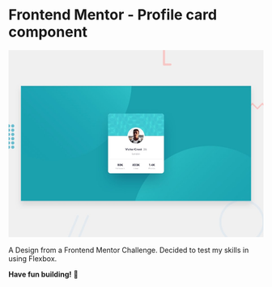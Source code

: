 # Frontend Mentor - Profile card component

![Design preview for the Profile card component coding challenge](./design/desktop-preview.jpg)

A Design from a Frontend Mentor Challenge. 
Decided to test my skills in using Flexbox.

**Have fun building!** 🚀
